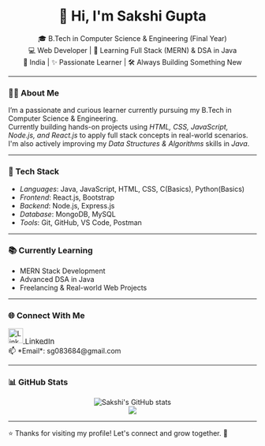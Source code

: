<h1 align="center">👋 Hi, I'm Sakshi Gupta</h1>

<p align="center">
🎓 B.Tech in Computer Science & Engineering (Final Year)<br>
💻 Web Developer | 🌱 Learning Full Stack (MERN) & DSA in Java<br>
📍 India | ✨ Passionate Learner | 🛠 Always Building Something New
</p>

---

### 👩‍💻 About Me

I’m a passionate and curious learner currently pursuing my B.Tech in Computer Science & Engineering.  
Currently building hands-on projects using *HTML, CSS, JavaScript, Node.js, and React.js* to apply full stack concepts in real-world scenarios.  
I'm also actively improving my *Data Structures & Algorithms* skills in *Java*.

---

### 🚀 Tech Stack

- *Languages*: Java, JavaScript, HTML, CSS, C(Basics), Python(Basics)
- *Frontend*: React.js, Bootstrap 
- *Backend*: Node.js, Express.js  
- *Database*: MongoDB, MySQL  
- *Tools*: Git, GitHub, VS Code, Postman  

---

### 📚 Currently Learning

- MERN Stack Development  
- Advanced DSA in Java  
- Freelancing & Real-world Web Projects  

---

### 🌐 Connect With Me

<a href="https://www.linkedin.com/in/sakshi2407">
  <img src="https://cdn-icons-png.flaticon.com/512/174/174857.png" alt="LinkedIn" width="30" height="30" />
  <span style="font-size:15px; vertical-align:middle;">LinkedIn</span>
</a><br>
📫 *Email*: sg083684@gmail.com

---

### 📊 GitHub Stats

<p align="center">
  <img src="https://github-readme-stats.vercel.app/api?username=sakshi8887&show_icons=true&theme=radical" alt="Sakshi's GitHub stats" />
  <br/>
  <img src="https://github-readme-stats.vercel.app/api/top-langs/?username=sakshi8887&layout=compact&theme=radical" />
</p>

---

⭐ Thanks for visiting my profile! Let's connect and grow together. 🚀
